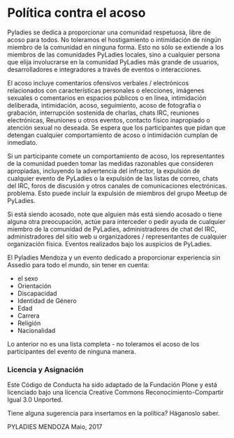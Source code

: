 # Política contra el acoso

Pyladies se dedica a proporcionar una comunidad respetuosa, libre de acoso para todos. No toleramos el hostigamiento o intimidación de ningún miembro de la comunidad en ninguna forma. Esto no sólo se extiende a los miembros de las comunidades PyLadies locales, sino a cualquier persona que elija involucrarse en la comunidad PyLadies más grande de usuarios, desarrolladores e integradores a través de eventos o interacciones.

El acoso incluye comentarios ofensivos verbales / electrónicos relacionados con características personales o elecciones, imágenes sexuales o comentarios en espacios públicos o en línea, intimidación deliberada, intimidación, acoso, seguimiento, acoso de fotografía o grabación, interrupción sostenida de charlas, chats IRC, reuniones electrónicas, Reuniones u otros eventos, contacto físico inapropiado o atención sexual no deseada. Se espera que los participantes que pidan que detengan cualquier comportamiento de acoso o intimidación cumplan de inmediato.

Si un participante comete un comportamiento de acoso, los representantes de la comunidad pueden tomar las medidas razonables que consideren apropiadas, incluyendo la advertencia del infractor, la expulsión de cualquier evento de PyLadies o la expulsión de las listas de correo, chats del IRC, foros de discusión y otros canales de comunicaciones electrónicas. problema. Esto puede incluir la expulsión de miembros del grupo Meetup de PyLadies.

Si está siendo acosado, note que alguien más está siendo acosado o tiene alguna otra preocupación, actúe para interceder o pedir ayuda de cualquier miembro de la comunidad de PyLadies, administradores de chat del IRC, administradores del sitio web u organizadores / representantes de cualquier organización física. Eventos realizados bajo los auspicios de PyLadies.


El Pyladies Mendoza y un evento dedicado a proporcionar experiencia sin Assedio para todo el mundo, sin tener en cuenta:
- el sexo
- Orientación
- Discapacidad
- Identidad de Género
- Edad
- Carrera
- Religión
- Nacionalidad

Lo anterior no es una lista completa - no toleramos el acoso de los participantes del evento de ninguna manera.


### Licencia y Asignación

Este Código de Conducta ha sido adaptado de la Fundación Plone y está licenciado bajo una licencia Creative Commons Reconocimiento-Compartir Igual 3.0 Unported.

Tiene alguna sugerencia para insertamos en la política? Háganoslo saber.

PYLADIES MENDOZA
Maio, 2017


